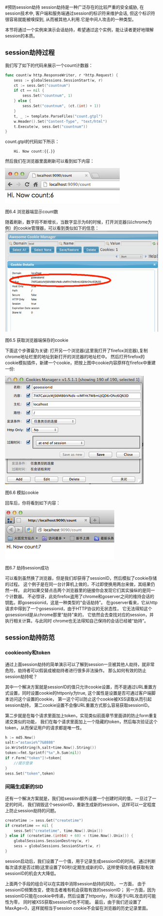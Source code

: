 #预防session劫持
session劫持是一种广泛存在的比较严重的安全威胁, 在session技术中, 客户端和服务端通过session的标识符来维护会话, 
但这个标识符很容易就能被嗅探到, 从而被其他人利用.它是中间人攻击的一种类型。

本节将通过一个实例来演示会话劫持，希望通过这个实例，能让读者更好地理解session的本质。

## session劫持过程
我们写了如下的代码来展示一个count计数器：
```go
func count(w http.ResponseWriter, r *http.Request) {
	sess := globalSessions.SessionStart(w, r)
	ct := sess.Get("countnum")
	if ct == nil {
		sess.Set("countnum", 1)
	} else {
		sess.Set("countnum", (ct.(int) + 1))
	}
	t, _ := template.ParseFiles("count.gtpl")
	w.Header().Set("Content-Type", "text/html")
	t.Execute(w, sess.Get("countnum"))
}
```

count.gtpl的代码如下所示：
```
	Hi. Now count:{{.}}
```

然后我们在浏览器里面刷新可以看到如下内容：

![](../images/6.4.hijack.png?raw=true)

图6.4 浏览器端显示count数

随着刷新，数字将不断增长，当数字显示为6的时候，打开浏览器(以chrome为例）的cookie管理器，可以看到类似如下的信息：   
![](../images/6.4.cookie.png?raw=true)

图6.5 获取浏览器端保存的cookie

下面这个步骤最为关键: 打开另一个浏览器(这里我打开了firefox浏览器),复制chrome地址栏里的地址到新打开的浏览器的地址栏中。
然后打开firefox的cookie模拟插件，新建一个cookie，把按上图中cookie内容原样在firefox中重建一份:

![](../images/6.4.setcookie.png?raw=true)

图6.6 模拟cookie

回车后，你将看到如下内容：

![](../images/6.4.hijacksuccess.png?raw=true)

图6.7 劫持session成功

可以看到虽然换了浏览器，但是我们却获得了sessionID，然后模拟了cookie存储的过程。
这个例子是在同一台计算机上做的，不过即使换用两台来做，其结果仍然一样。
此时如果交替点击两个浏览器里的链接你会发现它们其实操纵的是同一个计数器。
不必惊讶，此处firefox盗用了chrome和goserver之间的维持会话的钥匙，即gosessionid，这是一种类型的“会话劫持”。
在goserver看来，它从http请求中得到了一个gosessionid，由于HTTP协议的无状态性，
它无法得知这个gosessionid是从chrome那里“劫持”来的，
它依然会去查找对应的session，并执行相关计算。与此同时 chrome也无法得知自己保持的会话已经被“劫持”。


## session劫持防范
### cookieonly和token
通过上面session劫持的简单演示可以了解到session一旦被其他人劫持，就非常危险，劫持者可以假装成被劫持者进行很多非法操作。
那么如何有效的防止session劫持呢？

其中一个解决方案就是sessionID的值只允许cookie设置，而不是通过URL重置方式设置，同时设置cookie的httponly为true,
这个属性是设置是否可通过客户端脚本访问这个设置的cookie，
第一这个可以防止这个cookie被XSS读取从而引起session劫持，
第二cookie设置不会像URL重置方式那么容易获取sessionID。

第二步就是在每个请求里面加上token，实现类似前面章节里面讲的防止form重复递交类似的功能，
我们在每个请求里面加上一个隐藏的token，然后每次验证这个token，从而保证用户的请求都是唯一性。
```go
h := md5.New()
salt:="astaxie%^7&8888"
io.WriteString(h,salt+time.Now().String())
token:=fmt.Sprintf("%x",h.Sum(nil))
if r.Form["token"]!=token{
	//提示登录
}
sess.Set("token",token)
```

### 间隔生成新的SID
还有一个解决方案就是，我们给session额外设置一个创建时间的值，一旦过了一定的时间，
我们销毁这个sessionID，重新生成新的session，这样可以一定程度上防止session劫持的问题。
```go
createtime := sess.Get("createtime")
if createtime == nil {
	sess.Set("createtime", time.Now().Unix())
} else if (createtime.(int64) + 60) < (time.Now().Unix()) {
	globalSessions.SessionDestroy(w, r)
	sess = globalSessions.SessionStart(w, r)
}
```

session启动后，我们设置了一个值，用于记录生成sessionID的时间。
通过判断每次请求是否过期(这里设置了60秒)定期生成新的ID，这样使得攻击者获取有效sessionID的机会大大降低。

上面两个手段的组合可以在实践中消除session劫持的风险，
一方面，	由于sessionID频繁改变，使攻击者难有机会获取有效的sessionID；
另一方面，因为sessionID只能在cookie中传递，然后设置了httponly，所以基于URL攻击的可能性为零，
同时被XSS获取sessionID也不可能。
最后，由于我们还设置了MaxAge=0，这样就相当于session cookie不会留在浏览器的历史记录里面。

